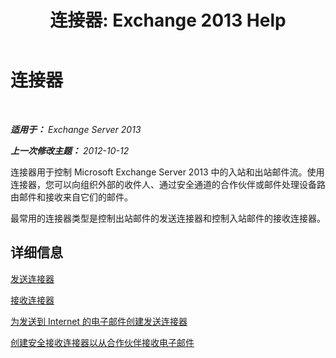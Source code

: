 ﻿---
title: '连接器: Exchange 2013 Help'
TOCTitle: 连接器
ms:assetid: 73559b0c-fc0e-41fd-84df-d07442137a0c
ms:mtpsurl: https://technet.microsoft.com/zh-cn/library/JJ657461(v=EXCHG.150)
ms:contentKeyID: 50490910
ms.date: 01/11/2018
mtps_version: v=EXCHG.150
ms.translationtype: HT
---

# 连接器

 

_**适用于：** Exchange Server 2013_

_**上一次修改主题：** 2012-10-12_

连接器用于控制 Microsoft Exchange Server 2013 中的入站和出站邮件流。使用连接器，您可以向组织外部的收件人、通过安全通道的合作伙伴或邮件处理设备路由邮件和接收来自它们的邮件。

最常用的连接器类型是控制出站邮件的发送连接器和控制入站邮件的接收连接器。

## 详细信息

[发送连接器](send-connectors-exchange-2013-help.md)

[接收连接器](receive-connectors-exchange-2013-help.md)

[为发送到 Internet 的电子邮件创建发送连接器](create-a-send-connector-for-email-sent-to-the-internet-exchange-2013-help.md)

[创建安全接收连接器以从合作伙伴接收电子邮件](create-a-secure-receive-connector-to-receive-email-from-a-partner-exchange-2013-help.md)

